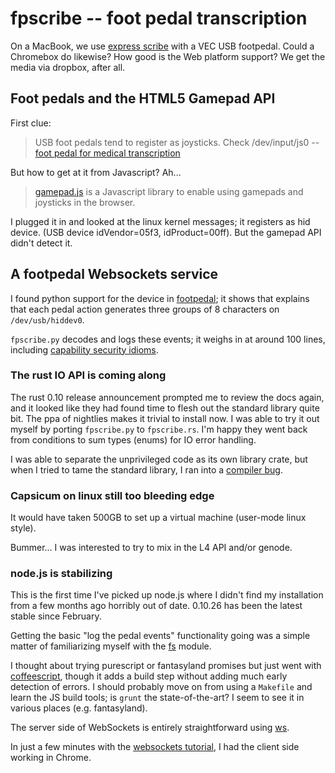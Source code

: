 # fpscribe -- foot pedal transcription

On a MacBook, we use [express scribe] with a VEC USB footpedal.
Could a Chromebox do likewise?
How good is the Web platform support?
We get the media via dropbox, after all.

 [express scribe]: http://www.nch.com.au/scribe/

## Foot pedals and the HTML5 Gamepad API

First clue:

> USB foot pedals tend to register as joysticks. Check /dev/input/js0
> -- [foot pedal for medical transcription][1]

But how to get at it from Javascript? Ah...

> [gamepad.js] is a Javascript library to enable using gamepads and
> joysticks in the browser.

I plugged it in and looked at the linux kernel messages; it registers
as hid device. (USB device idVendor=05f3, idProduct=00ff). But the
gamepad API didn't detect it.

 [1]: http://www.linuxquestions.org/questions/suse-novell-60/foot-pedal-for-medical-transcription-366401/
 [gamepad.js]: http://www.gamepadjs.com/

## A footpedal Websockets service

I found python support for the device in [footpedal]; it shows that
explains that each pedal action generates three groups of 8 characters
on `/dev/usb/hiddev0`.

`fpscribe.py` decodes and logs these events; it weighs in at around
100 lines, including [capability security idioms][2].

 [footpedal]: https://code.google.com/p/footpedal/
 [2]: http://www.madmode.com/2013/python-capability-idioms-part-1.html

### The rust IO API is coming along

The rust 0.10 release announcement prompted me to review the docs
again, and it looked like they had found time to flesh out the
standard library quite bit. The ppa of nightlies makes it trivial to
install now. I was able to try it out myself by porting `fpscribe.py`
to `fpscribe.rs`. I'm happy they went back from conditions to sum
types (enums) for IO error handling.

I was able to separate the unprivileged code as its own library crate,
but when I tried to tame the standard library, I ran into a
[compiler bug].

 [compiler bug]: https://github.com/mozilla/rust/issues/13364

### Capsicum on linux still too bleeding edge

It would have taken 500GB to set up a virtual machine (user-mode linux
style).

Bummer... I was interested to try to mix in the L4 API and/or genode.

### node.js is stabilizing

This is the first time I've picked up node.js where I didn't find my
installation from a few months ago horribly out of date. 0.10.26 has
been the latest stable since February.

Getting the basic "log the pedal events" functionality going was a
simple matter of familiarizing myself with the [fs] module.

I thought about trying purescript or fantasyland promises but just
went with [coffeescript], though it adds a build step without adding
much early detection of errors. I should probably move on from using a
`Makefile` and learn the JS build tools; is `grunt` the
state-of-the-art? I seem to see it in various places
(e.g. fantasyland).

The server side of WebSockets is entirely straightforward using [ws].

 [fs]: http://nodejs.org/api/fs.html
 [coffeescript]: http://coffeescript.org/
 [ws]: https://www.npmjs.org/package/ws

In just a few minutes with the [websockets tutorial][3], I had the client side working in Chrome.

 [3]: http://www.html5rocks.com/en/tutorials/websockets/basics/
